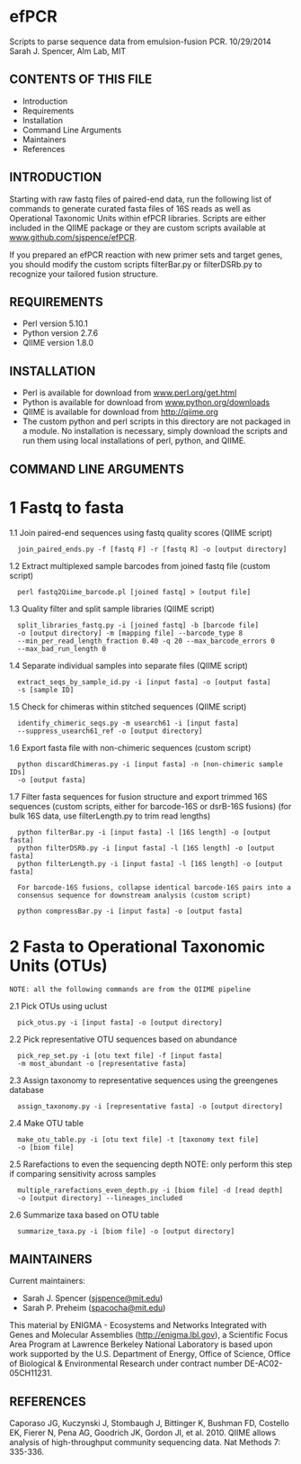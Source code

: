 efPCR
=====

Scripts to parse sequence data from emulsion-fusion PCR.
10/29/2014 Sarah J. Spencer, Alm Lab, MIT

CONTENTS OF THIS FILE
---------------------
 * Introduction
 * Requirements
 * Installation
 * Command Line Arguments
 * Maintainers
 * References

INTRODUCTION
------------
Starting with raw fastq files of paired-end data, run the following list of
commands to generate curated fasta files of 16S reads as well as Operational
Taxonomic Units within efPCR libraries. Scripts are either included in the
QIIME package or they are custom scripts available at
www.github.com/sjspence/efPCR.

If you prepared an efPCR reaction with new primer sets and target genes, you
should modify the custom scripts filterBar.py or filterDSRb.py to recognize your
tailored fusion structure.

REQUIREMENTS
------------
 * Perl version 5.10.1
 * Python version 2.7.6
 * QIIME version 1.8.0

INSTALLATION
------------
 * Perl is available for download from www.perl.org/get.html
 * Python is available for download from www.python.org/downloads
 * QIIME is available for download from http://qiime.org
 * The custom python and perl scripts in this directory are not packaged in a
   module. No installation is necessary, simply download the scripts
   and run them using local installations of perl, python, and QIIME.

COMMAND LINE ARGUMENTS
----------------------
# 1 Fastq to fasta

1.1 Join paired-end sequences using fastq quality scores (QIIME script)

      join_paired_ends.py -f [fastq F] -r [fastq R] -o [output directory]

1.2 Extract multiplexed sample barcodes from joined fastq file (custom script)

      perl fastq2Qiime_barcode.pl [joined fastq] > [output file]

1.3 Quality filter and split sample libraries (QIIME script)

      split_libraries_fastq.py -i [joined fastq] -b [barcode file]
      -o [output directory] -m [mapping file] --barcode_type 8
      --min_per_read_length_fraction 0.40 -q 20 --max_barcode_errors 0
      --max_bad_run_length 0

1.4 Separate individual samples into separate files (QIIME script)

      extract_seqs_by_sample_id.py -i [input fasta] -o [output fasta]
      -s [sample ID]

1.5 Check for chimeras within stitched sequences (QIIME script)

      identify_chimeric_seqs.py -m usearch61 -i [input fasta]
      --suppress_usearch61_ref -o [output directory]

1.6 Export fasta file with non-chimeric sequences (custom script)

      python discardChimeras.py -i [input fasta] -n [non-chimeric sample IDs]
      -o [output fasta]

1.7 Filter fasta sequences for fusion structure and export trimmed 16S sequences
    (custom scripts, either for barcode-16S or dsrB-16S fusions)
    (for bulk 16S data, use filterLength.py to trim read lengths)

      python filterBar.py -i [input fasta] -l [16S length] -o [output fasta]
      python filterDSRb.py -i [input fasta] -l [16S length] -o [output fasta]
      python filterLength.py -i [input fasta] -l [16S length] -o [output fasta]

      For barcode-16S fusions, collapse identical barcode-16S pairs into a
      consensus sequence for downstream analysis (custom script)

      python compressBar.py -i [input fasta] -o [output fasta]

# 2 Fasta to Operational Taxonomic Units (OTUs)
    NOTE: all the following commands are from the QIIME pipeline

2.1 Pick OTUs using uclust

      pick_otus.py -i [input fasta] -o [output directory]

2.2 Pick representative OTU sequences based on abundance

      pick_rep_set.py -i [otu text file] -f [input fasta]
      -m most_abundant -o [representative fasta]

2.3 Assign taxonomy to representative sequences using the greengenes database

      assign_taxonomy.py -i [representative fasta] -o [output directory]

2.4 Make OTU table

      make_otu_table.py -i [otu text file] -t [taxonomy text file]
      -o [biom file]

2.5 Rarefactions to even the sequencing depth
    NOTE: only perform this step if comparing sensitivity across samples

      multiple_rarefactions_even_depth.py -i [biom file] -d [read depth]
      -o [output directory] --lineages_included

2.6 Summarize taxa based on OTU table

      summarize_taxa.py -i [biom file] -o [output directory]

MAINTAINERS
-----------
Current maintainers:
 * Sarah J. Spencer (sjspence@mit.edu)
 * Sarah P. Preheim (spacocha@mit.edu)

This material by ENIGMA - Ecosystems and Networks Integrated with Genes and Molecular Assemblies (http://enigma.lbl.gov), a Scientific Focus Area Program at Lawrence Berkeley National Laboratory is based upon work supported by the U.S. Department of Energy, Office of Science, Office of Biological & Environmental Research under contract number DE-AC02-05CH11231.

REFERENCES
----------
Caporaso JG, Kuczynski J, Stombaugh J, Bittinger K, Bushman FD, Costello EK, Fierer N, Pena AG, Goodrich JK, Gordon JI, et al. 2010. QIIME allows analysis of high-throughput community sequencing data. Nat Methods 7: 335-336.
